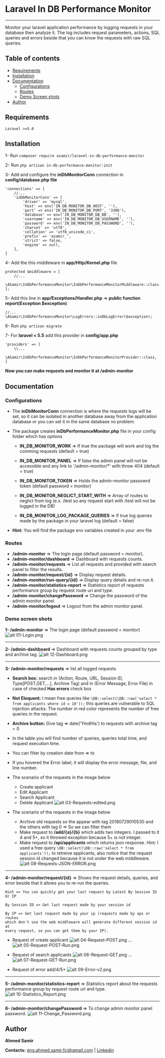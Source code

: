 # Laravel In DB Performance Monitor
------------------------------------------
Monitor your laravel application performance by logging requests in your database then analyze it. The log includes request parameters, actions, SQL queries and errors beside that you can know the requests with raw SQL queries.

## Table of contents

<!--ts-->
   * [Requirements](#requirements)
   * [Installation](#installation)
   * [Documentation](#documentation)
      * [Configurations](#configurations)
      * [Routes](#routes)
      * [Demo Screen shots](#demo-screen-shots)
   * [Author](#author)
<!--te-->

## Requirements

    Laravel >=5.0

## Installation

1- Run `composer require asamir/laravel-in-db-performance-monitor`

2- Run `php artisan in-db-performance-monitor:init`

3- Add and configure the **inDbMonitorConn** connection in **config/database.php file**

    'connections' => [
        //...
		'inDbMonitorConn' => [
            'driver' => 'mysql',
            'host' => env('IN_DB_MONITOR_DB_HOST', ''),
            'port' => env('IN_DB_MONITOR_DB_PORT', '3306'),
            'database' => env('IN_DB_MONITOR_DB_DB', ''),
            'username' => env('IN_DB_MONITOR_DB_USERNAME', ''),
            'password' => env('IN_DB_MONITOR_DB_PASSWORD', ''),
            'charset' => 'utf8',
            'collation' => 'utf8_unicode_ci',
            'prefix' => 'asamir_',
            'strict' => false,
            'engine' => null,
        ],
	]

4- Add the this middleware in **app/Http/Kernel.php** file 

    protected $middleware = [
        //...
        \ASamir\InDbPerformanceMonitor\InDbPerformanceMonitorMiddleware::class
    ];

5- Add this line in **app/Exceptions/Handler.php** => **public function report(Exception $exception)**

    //...
    \ASamir\InDbPerformanceMonitor\LogErrors::inDbLogError($exception);

6- Run `php artisan migrate`

7- For **laravel < 5.5** add this provider in **config/app.php**

	'providers' => [
		\\...
		\ASamir\InDbPerformanceMonitor\InDbPerformanceMonitorProvider::class,
	]

**Now you can make requests and monitor it at /admin-monitor**

## Documentation
### Configurations

- The **inDbMonitorConn** connection is where the requests logs will be set, so it can be isolated in another database away from the application database or you can set it in the same database no problem.

- The package creates **inDbPerformanceMonitor.php** file in your config folder which has options
	- **IN\_DB\_MONITOR\_WORK** => If true the package will work and log the comming requests (default = true)

	- **IN\_DB\_MONITOR\_PANEL** => If false the admin panel will not be accessible and any link to '/admin-monitor/*' with throw 404 (default = true)

	- **IN\_DB\_MONITOR\_TOKEN** => Holds the admin-monitor passowrd token (default password = monitor)

	- **IN\_DB\_MONITOR\_NEGLICT\_START\_WITH** => Array of routes to neglict from log (e.x. /test so any request start with /test will not be  logged in the DB)
	
	- **IN\_DB\_MONITOR\_LOG\_PACKAGE\_QUERIES** => If true log queries made by the package in your laravel log (default = false)
	
- **Hint:** You will find the package env variables created in your .env file

### Routes

- **/admin-monitor** => The login page (default password = monitor).
- **/admin-monitor/dashboard** => Dashboard with requests counts.
- **/admin-monitor/requests** => List all requests and provided with search panel to filter the results.
- **/admin-monitor/request/{id}** => Display request details.
- **/admin-monitor/run-query/{id}** => Display query details and re-run it.
- **/admin-monitor/statistics-report** => Statistics report of requests performance group by request route uri and type.
- **/admin-monitor/changePassword** => Change the password of the admin monitor panel.
- **/admin-monitor/logout** => Logout from the admin monitor panel.
### Demo screen shots

**1- /admin-monitor** => The login page (default password = monitor)
![alt 01-Login.png](screenshots/01-Login.png)

------------------------------------------------

**2- /admin-dashboard** => Dashboard with requests counts grouped by type and archive tag.
![alt 12-Dashboard.png](screenshots/12-Dashboard.png)

------------------------------------------------

**3- /admin-monitor/requests** => list all logged requests

- **Search box:** search in (Action, Route, URL, Session ID, Type[POST,GET,...], Archive Tag) and in (Error Message, Error File) in case of checked **Has errors** check box

- **Not Elequent:** I mean free queries like `\DB::select(\DB::raw('select * from applicants where id = 10'));` this queries are vulnerable to SQL injection attacks. The number in red color represents the number of free queries in the request. 

- **Archive button:** Give tag => date('YmdHis') to requests with archive tag = 0 

- In the table you will find number of queries, queries total time, and request execution time.

- You can filter by creation date from => to

- If you hovered the Error label, it will display the error message, file, and line number.

- The scenario of the requests in the image below
	- Create applicant 
	- Edit Applicant
	- Search Applicant
	- Delete Applicant
![alt 03-Requests-edited.png](screenshots/03-Requests-edited.png)

- The scenario of the requests in the image below
	- Archive old requests so the appear with tag 20180729010530 and the others with tag 0 => So we can filter them 
	- Make request to **/add/{a}/{b}** which adds two integers. I passed to it 4 and 5+, so it throwed exception because 5+ is not integer.   
	- Make request to **/api/applicants** which returns json response. Hint: I used a free query `\DB::select(\DB::raw('select * from applicants'));` to retreive applicants, also notice that the request session id changed because it is not under the web middleware. 
![alt 08-Requests-JSON-ERROR.png](screenshots/08-Requests-JSON-ERROR.png)

------------------------------------------------

**4- /admin-monitor/request/{id}** => Shows the request details, queries, and error beside that it allows you to re-run the queries.


	Hint => You can quickly get your last request by Latest By Session ID Or IP
	
	By Session ID => Get last request made by your session id
	
	By IP => Get last request made by your ip (requests made by api or routes
	which don't use the web middleware will generate different session id at
	every request, so you can get them by your IP).



- Request of create applicant
![alt 04-Request-POST.png](screenshots/04-Request-POST.png)
...
![alt 05-Request-POST-Run.png](screenshots/05-Request-POST-Run.png)

- Request of search applicants
![alt 06-Request-GET.png](screenshots/06-Request-GET.png)
...
![alt 07-Request-GET-Run.png](screenshots/07-Request-GET-Run.png)

- Request of error add/4/5+
![alt 09-Error-v2.png](screenshots/09-Error-v2.png)

------------------------------------------------

**5- /admin-monitor/statistics-report** => Statistics report about the requests performance group by request route uri and type.
![alt 10-Statistics_Report.png](screenshots/10-Statistics_Report.png)

------------------------------------------------

**6- /admin-monitor/changePassword** => To change admin monitor panel password.
![alt 11-Change_Password.png](screenshots/11-Change_Password.png)

## Author

**Ahmed Samir**

**Contacts:** [eng.ahmed.samir.fci@gmail.com](mailto:eng.ahmed.samir.fci@gmail.com) | [Linkedin](https://www.linkedin.com/in/ahmed-samir-58250284/)

